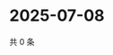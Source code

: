 # 2025-07-08

共 0 条

<!-- BEGIN ZHIHUQUESTIONS -->
<!-- 最后更新时间 Tue Jul 08 2025 08:57:32 GMT+0800 (China Standard Time) -->

<!-- END ZHIHUQUESTIONS -->
